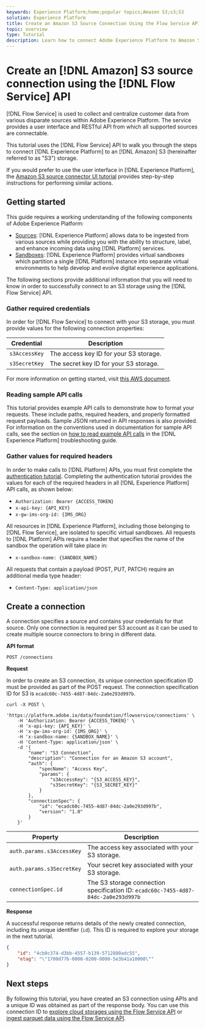 ```yaml
---
keywords: Experience Platform;home;popular topics;Amazon S3;s3;S3
solution: Experience Platform
title: Create an Amazon S3 Source Connection Using the Flow Service API
topic: overview
type: Tutorial
description: Learn how to connect Adobe Experience Platform to Amazon S3 using the Flow Service API.
---
```


# Create an [!DNL Amazon] S3 source connection using the [!DNL Flow Service] API

[!DNL Flow Service] is used to collect and centralize customer data from various disparate sources within Adobe Experience Platform. The service provides a user interface and RESTful API from which all supported sources are connectable.

This tutorial uses the [!DNL Flow Service] API to walk you through the steps to connect [!DNL Experience Platform] to an [!DNL Amazon] S3 (hereinafter referred to as "S3") storage.

If you would prefer to use the user interface in [!DNL Experience Platform], the [Amazon S3 source connector UI tutorial](../../../ui/create/cloud-storage/s3.md) provides step-by-step instructions for performing similar actions.

## Getting started

This guide requires a working understanding of the following components of Adobe Experience Platform:

* [Sources](../../../../home.md): [!DNL Experience Platform] allows data to be ingested from various sources while providing you with the ability to structure, label, and enhance incoming data using [!DNL Platform] services.
* [Sandboxes](../../../../../sandboxes/home.md): [!DNL Experience Platform] provides virtual sandboxes which partition a single [!DNL Platform] instance into separate virtual environments to help develop and evolve digital experience applications.

The following sections provide additional information that you will need to know in order to successfully connect to an S3 storage using the [!DNL Flow Service] API.

### Gather required credentials

In order for [!DNL Flow Service] to connect with your S3 storage, you must provide values for the following connection properties:

| Credential | Description |
| ---------- | ----------- |
| `s3AccessKey` | The access key ID for your S3 storage. |
| `s3SecretKey` | The secret key ID for your S3 storage. |

For more information on getting started, visit [this AWS document](https://aws.amazon.com/blogs/security/wheres-my-secret-access-key/).

### Reading sample API calls

This tutorial provides example API calls to demonstrate how to format your requests. These include paths, required headers, and properly formatted request payloads. Sample JSON returned in API responses is also provided. For information on the conventions used in documentation for sample API calls, see the section on [how to read example API calls](../../../../../landing/troubleshooting.md#how-do-i-format-an-api-request) in the [!DNL Experience Platform] troubleshooting guide.

### Gather values for required headers

In order to make calls to [!DNL Platform] APIs, you must first complete the [authentication tutorial](https://www.adobe.com/go/platform-api-authentication-en). Completing the authentication tutorial provides the values for each of the required headers in all [!DNL Experience Platform] API calls, as shown below:

* `Authorization: Bearer {ACCESS_TOKEN}`
* `x-api-key: {API_KEY}`
* `x-gw-ims-org-id: {IMS_ORG}`

All resources in [!DNL Experience Platform], including those belonging to [!DNL Flow Service], are isolated to specific virtual sandboxes. All requests to [!DNL Platform] APIs require a header that specifies the name of the sandbox the operation will take place in:

* `x-sandbox-name: {SANDBOX_NAME}`

All requests that contain a payload (POST, PUT, PATCH) require an additional media type header:

* `Content-Type: application/json`

## Create a connection

A connection specifies a source and contains your credentials for that source. Only one connection is required per S3 account as it can be used to create multiple source connectors to bring in different data.

**API format**

```http
POST /connections
```

**Request**

In order to create an S3 connection, its unique connection specification ID must be provided as part of the POST request. The connection specification ID for S3 is `ecadc60c-7455-4d87-84dc-2a0e293d997b`.

```shell
curl -X POST \
    'https://platform.adobe.io/data/foundation/flowservice/connections' \
    -H 'Authorization: Bearer {ACCESS_TOKEN}' \
    -H 'x-api-key: {API_KEY}' \
    -H 'x-gw-ims-org-id: {IMS_ORG}' \
    -H 'x-sandbox-name: {SANDBOX_NAME}' \
    -H 'Content-Type: application/json' \
    -d '{
        "name": "S3 Connection",
        "description": "Connection for an Amazon S3 account",
        "auth": {
            "specName": "Access Key",
            "params": {
                "s3AccessKey": "{S3_ACCESS_KEY}",
                "s3SecretKey": "{S3_SECRET_KEY}"
            }
        },
        "connectionSpec": {
            "id": "ecadc60c-7455-4d87-84dc-2a0e293d997b",
            "version": "1.0"
        }
    }'
```

| Property | Description |
| -------- | ----------- |
| `auth.params.s3AccessKey` | The access key associated with your S3 storage. |
| `auth.params.s3SecretKey` | Your secret key associated with your S3 storage. |
| `connectionSpec.id` | The S3 storage connection specification ID: `ecadc60c-7455-4d87-84dc-2a0e293d997b` |

**Response**

A successful response returns details of the newly created connection, including its unique identifier (`id`). This ID is required to explore your storage in the next tutorial.

```json
{
    "id": "4cb0c374-d3bb-4557-b139-5712880adc55",
    "etag": "\"1700d77b-0000-0200-0000-5e3b41a10000\""
}
```

## Next steps

By following this tutorial, you have created an S3 connection using APIs and a unique ID was obtained as part of the response body. You can use this connection ID to [explore cloud storages using the Flow Service API](../../explore/cloud-storage.md) or [ingest parquet data using the Flow Service API](../../cloud-storage-parquet.md).